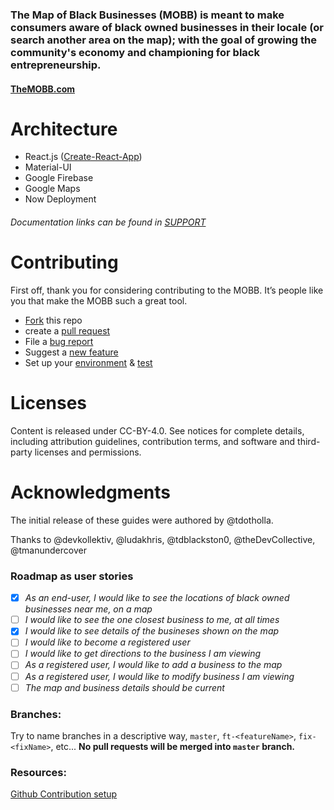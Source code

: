 ### The Map of Black Businesses (MOBB) is meant to make consumers aware of black owned businesses in their locale (or search another area on the map); with the goal of growing the community's economy and championing for black entrepreneurship.

#### [TheMOBB.com](https://mobb.biz)

# Architecture

- React.js ([Create-React-App](https://github.com/facebook/create-react-app))
- Material-UI
- Google Firebase
- Google Maps
- Now Deployment

###### _Documentation links can be found in [SUPPORT](SUPPORT.md)_

# Contributing

First off, thank you for considering contributing to the MOBB. It’s people like you that make the MOBB such a great tool.

- [Fork](https://github.com/tdotholla/MOBB.git) this repo
- create a [pull request]()
- File a [bug report]()
- Suggest a [new feature]()
- Set up your [environment]() & [test]()

# Licenses

Content is released under CC-BY-4.0. See notices for complete details, including attribution guidelines, contribution terms, and software and third-party licenses and permissions.

# Acknowledgments

The initial release of these guides were authored by @tdotholla.

Thanks to @devkollektiv, @ludakhris, @tdblackston0, @theDevCollective, @tmanundercover

### Roadmap as user stories

- [x] _As an end-user, I would like to see the locations of black owned businesses near me, on a map_
- [ ] _I would like to see the one closest business to me, at all times_
- [x] _I would like to see details of the busineses shown on the map_
- [ ] _I would like to become a registered user_
- [ ] _I would like to get directions to the business I am viewing_
- [ ] _As a registered user, I would like to add a business to the map_
- [ ] _As a registered user, I would like to modify business I am viewing_
- [ ] _The map and business details should be current_

### Branches:

Try to name branches in a descriptive way, `master`, `ft-<featureName>`, `fix-<fixName>`, etc...
**No pull requests will be merged into `master` branch.**

### Resources:

[Github Contribution setup](https://help.github.com/en/github/building-a-strong-community/setting-up-your-project-for-healthy-contributions)
